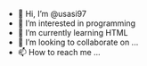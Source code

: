 - 👋 Hi, I’m @usasi97
- 👀 I’m interested in programming
- 🌱 I’m currently learning HTML
- 💞️ I’m looking to collaborate on ...
- 📫 How to reach me ...

<!---
usasi97/usasi97 is a ✨ special ✨ repository because its `README.md` (this file) appears on your GitHub profile.
You can click the Preview link to take a look at your changes.
--->
